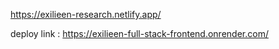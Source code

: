 https://exilieen-research.netlify.app/


deploy link : https://exilieen-full-stack-frontend.onrender.com/
